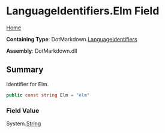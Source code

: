 <a name="_top"></a>

# LanguageIdentifiers\.Elm Field

[Home](../../../README.md#_top)

**Containing Type**: DotMarkdown\.[LanguageIdentifiers](../README.md#_top)

**Assembly**: DotMarkdown\.dll

## Summary

Identifier for Elm\.

```csharp
public const string Elm = "elm"
```

### Field Value

System\.[String](https://docs.microsoft.com/en-us/dotnet/api/system.string)

